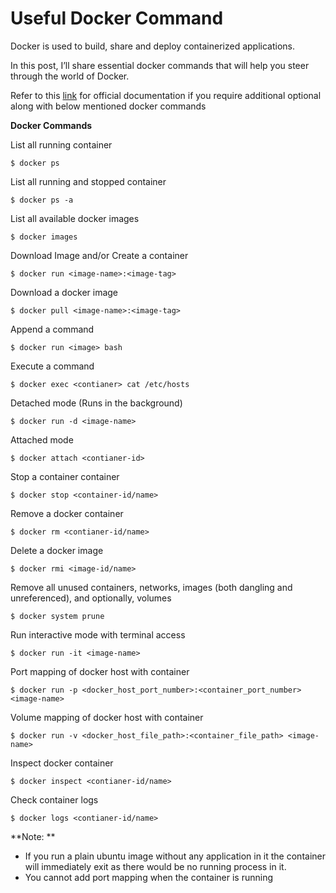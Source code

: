 # Useful Docker Command

Docker is used to build, share and deploy containerized applications. 


In this post, I’ll share essential docker commands that will help you steer through the world of Docker. 

Refer to this [link](https://docs.docker.com/engine/reference/commandline) for official documentation if you require additional optional along with below mentioned docker commands

**Docker Commands**
	
 List all running container 
```
$ docker ps 
```

List all running and stopped container
```
$ docker ps -a 
```

List all available docker images
```
$ docker images 
```

Download Image and/or Create a container 
```
$ docker run <image-name>:<image-tag> 
```

Download a docker image
```
$ docker pull <image-name>:<image-tag>
```
	
Append a command
```
$ docker run <image> bash
```

Execute a command
```
$ docker exec <contianer> cat /etc/hosts 
```

Detached mode (Runs in the background)
```
$ docker run -d <image-name> 
```

Attached mode
```
$ docker attach <contianer-id> 
```

Stop a container container
```
$ docker stop <container-id/name> 
```

Remove a docker container 
```
$ docker rm <contianer-id/name> 
```

Delete a docker image
```
$ docker rmi <image-id/name> 
```

Remove all unused containers, networks, images (both dangling and unreferenced), and optionally, volumes
```
$ docker system prune
```

Run interactive mode with terminal access 
```
$ docker run -it <image-name> 
```

Port mapping of docker host with container 
```
$ docker run -p <docker_host_port_number>:<container_port_number> <image-name> 
```

Volume mapping of docker host with container
```
$ docker run -v <docker_host_file_path>:<container_file_path> <image-name> 
```

Inspect docker container
```
$ docker inspect <contianer-id/name>
```

Check container logs
```
$ docker logs <contianer-id/name> 
```

**Note: **
- If you run a plain ubuntu image without any application in it the container will immediately exit as there would be no running process in it.
- You cannot add port mapping when the container is running

 
